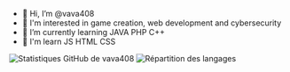 - 👋 Hi, I’m @vava408
- 👀 I'm interested in game creation, web development and cybersecurity
- 🌱 I’m currently learning JAVA PHP C++
- 💞️ I'm learn JS HTML CSS

![Statistiques GitHub de vava408](https://github-readme-stats.vercel.app/api?username=vava408&show_icons=true&theme=radical)
![Répartition des langages](https://github-readme-stats.vercel.app/api/top-langs/?username=vava408&layout=compact&theme=radical)

<!---
vava408/vava408 is a ✨ special ✨ repository because its `README.md` (this file) appears on your GitHub profile.
You can click the Preview link to take a look at your changes.
--->
